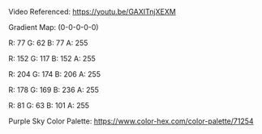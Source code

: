 Video Referenced: https://youtu.be/GAXITnjXEXM 

Gradient Map: (0-0-0-0-0)

R: 77 G: 62 B: 77 A: 255

R: 152 G: 117 B: 152 A: 255

R: 204 G: 174 B: 206 A: 255

R: 178 G: 169 B: 236 A: 255

R: 81 G: 63 B: 101 A: 255

Purple Sky Color Palette: https://www.color-hex.com/color-palette/71254

